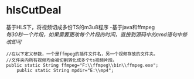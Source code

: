 # hlsCutDeal
基于HLS下，将视频切成多份TS的m3u8程序 -基于java和ffmpeg  
*每30秒一个片段，如果需要更改每个片段的时间，直接到源码中的cmd语句中修改即可*
````
//在以下定义参数，一个是ffmpeg的插件文件名，另一个视频存放的文件夹。
//文件夹内所有视频均会被切割转化成多个ts视频片段。
public static String ffmpeg="F:\\ffmpeg\\bin\\ffmpeg.exe";
    public static String mpdir="E:\\mp4";
````
